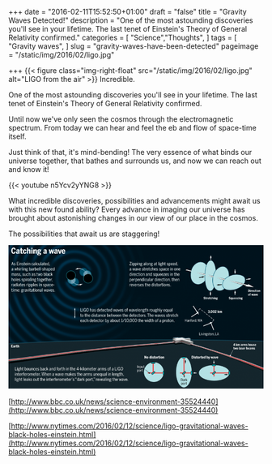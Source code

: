 +++
date = "2016-02-11T15:52:50+01:00"
draft = "false"
title = "Gravity Waves Detected!"
description = "One of the most astounding discoveries you'll see in your lifetime. The last tenet of Einstein's Theory of General Relativity confirmed."
categories = [
  "Science","Thoughts",
]
tags = [
  "Gravity waves",
]
slug = "gravity-waves-have-been-detected"
pageimage = "/static/img/2016/02/ligo.jpg"

+++
{{< figure class="img-right-float" src="/static/img/2016/02/ligo.jpg" alt="LIGO from the air" >}}
Incredible.

One of the most astounding discoveries you'll see in your lifetime. The last tenet of Einstein's Theory of General Relativity confirmed. 

Until now we've only seen the cosmos through the electromagnetic spectrum. From today we can hear and feel the eb and flow of space-time itself. 

Just think of that, it's mind-bending! The very essence of what binds our universe together, that bathes and surrounds us, and now we can reach out and know it!

<!--more-->

{{< youtube n5Ycv2yYNG8 >}}

What incredible discoveries, possibilities and advancements might await us with this new found ability? Every advance in imaging our universe has brought about astonishing changes in our view of our place in the cosmos.

The possibilities that await us are staggering!

![Ligo, how to catch a wave infographic](/static/img/2016/02/60212_LIGO_web.png)

[http://www.bbc.co.uk/news/science-environment-35524440](http://www.bbc.co.uk/news/science-environment-35524440)

[http://www.nytimes.com/2016/02/12/science/ligo-gravitational-waves-black-holes-einstein.html](http://www.nytimes.com/2016/02/12/science/ligo-gravitational-waves-black-holes-einstein.html)
